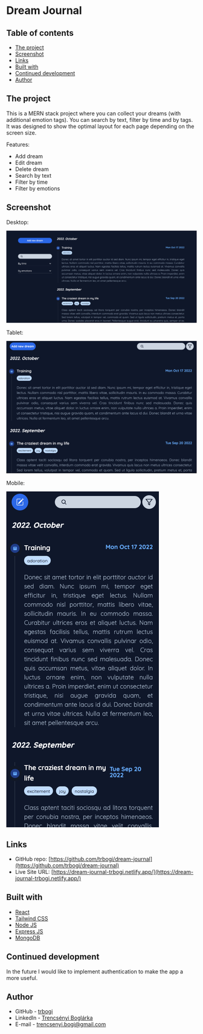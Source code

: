 # Dream Journal

## Table of contents

- [The project](#the-project)
- [Screenshot](#screenshot)
- [Links](#links)
- [Built with](#built-with)
- [Continued development](#continued-development)
- [Author](#author)


## The project

This is a MERN stack project where you can collect your dreams (with additional emotion tags). You can search by text, filter by time and by tags. It was designed to show the optimal layout for each page depending on the screen size.

Features:
- Add dream
- Edit dream
- Delete dream
- Search by text
- Filter by time
- Filter by emotions

## Screenshot

Desktop:

![](./screenshots/desktop.png)

Tablet:

![](./screenshots/tablet.png)

Mobile:

![](./screenshots/mobile.png)

## Links

- GitHub repo: [https://github.com/trbogi/dream-journal](https://github.com/trbogi/dream-journal)
- Live Site URL: [https://dream-journal-trbogi.netlify.app/](https://dream-journal-trbogi.netlify.app/)

## Built with

- [React](https://reactjs.org/)
- [Tailwind CSS](https://tailwindcss.com/)
- [Node JS](https://nodejs.org/)
- [Express JS](https://expressjs.com/)
- [MongoDB](https://mongodb.com/)

## Continued development

In the future I would like to implement authentication to make the app a more useful.

## Author

- GitHub - [trbogi](https://github.com/trbogi)
- LinkedIn - [Trencsényi Boglárka](https://www.linkedin.com/in/bogl%C3%A1rka-trencs%C3%A9nyi-16649720b/)
- E-mail - trencsenyi.bogi@gmail.com
